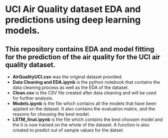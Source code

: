 # UCI Air Quality dataset EDA and predictions using deep learning models.

## This repository contains EDA and model fitting for the prediction of the air quality for the UCI air quality dataset.
- **AirQualityUCI.csv** was the original dataset provided.
- **Data Cleaning and EDA.ipynb** is the python notebook that contains the data cleaning process as well as the EDA of the dataset.
- **Clean.csv** is the CSV file created after data cleaning and will be used for further analysis.
- **Models.ipynb** is the file which contains all the models that have been applied on the dataset. It also contains the evaluation matrix, and the reasons for choosing the best model.
- **LSTM_final.ipynb** is the file which contains the best choosen model and the it is now trained on the whole of the dataset. A function is also created to predict out of sample values for the datset.
